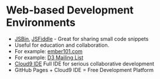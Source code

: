 # Web-based Development Environments

 * [JSBin](http://jsbin.com/), [JSFiddle](http://jsfiddle.net/) - Great for sharing small code snippets
 * Useful for education and collaboration.
 * For example: [ember101.com](http://ember101.com/)
 * For example: [D3 Mailing List](https://groups.google.com/forum/#!forum/d3-js)
 * [Cloud9 IDE](https://c9.io/) Full IDE for serious collaborative development
 * GitHub Pages + Cloud9 IDE = Free Development Platform
